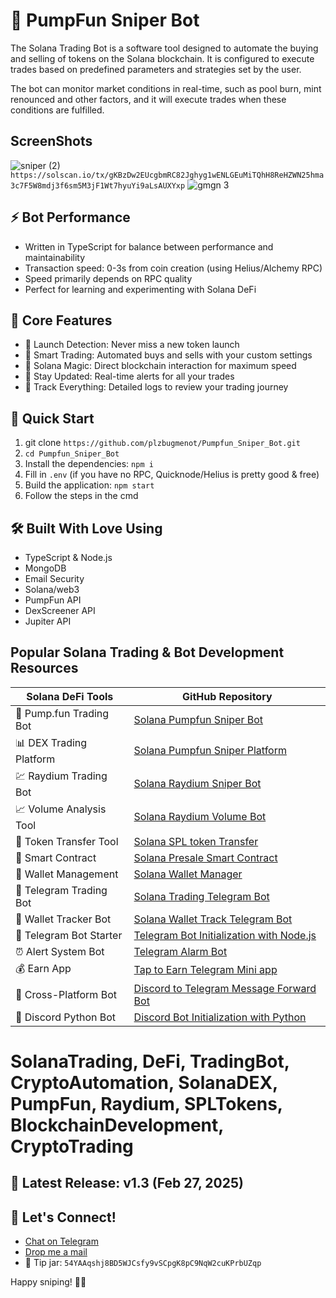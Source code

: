 # 🎯 PumpFun Sniper Bot

The Solana Trading Bot is a software tool designed to automate the buying and selling of tokens on the Solana blockchain. It is configured to execute trades based on predefined parameters and strategies set by the user.

The bot can monitor market conditions in real-time, such as pool burn, mint renounced and other factors, and it will execute trades when these conditions are fulfilled.


## ScreenShots
![sniper (2)](https://github.com/user-attachments/assets/ee47b47f-7052-49f8-b55f-07bf4c8bd3f3)
`https://solscan.io/tx/gKBzDw2EUcgbmRC82Jghyg1wENLGEuMiTQhH8ReHZWN25hma3c7F5W8mdj3f6sm5M3jF1Wt7hyuYi9aLsAUXYxp`
![gmgn 3](https://github.com/user-attachments/assets/5389516e-444e-4697-9008-94699428a2a0)
## ⚡ Bot Performance

- Written in TypeScript for balance between performance and maintainability
- Transaction speed: 0-3s from coin creation (using Helius/Alchemy RPC)
- Speed primarily depends on RPC quality
- Perfect for learning and experimenting with Solana DeFi

## 🎯 Core Features
- 👀 Launch Detection: Never miss a new token launch
- 🤖 Smart Trading: Automated buys and sells with your custom settings
- 💫 Solana Magic: Direct blockchain interaction for maximum speed
- 🔔 Stay Updated: Real-time alerts for all your trades
- 📝 Track Everything: Detailed logs to review your trading journey

## 🚀 Quick Start

1. git clone `https://github.com/plzbugmenot/Pumpfun_Sniper_Bot.git`
2. `cd Pumpfun_Sniper_Bot`
3. Install the dependencies: `npm i`
4. Fill in `.env` (if you have no RPC, Quicknode/Helius is pretty good & free)
5. Build the application: `npm start`
6. Follow the steps in the cmd

## 🛠️ Built With Love Using
- TypeScript & Node.js
- MongoDB
- Email Security
- Solana/web3
- PumpFun API
- DexScreener API
- Jupiter API

## Popular Solana Trading & Bot Development Resources

| Solana DeFi Tools | GitHub Repository |
|----------|--------------|
| 🚀 Pump.fun Trading Bot | [Solana Pumpfun Sniper Bot](https://github.com/plzbugmenot/Pumpfun_Sniper_Bot) |
| 📊 DEX Trading Platform | [Solana Pumpfun Sniper Platform](https://github.com/plzbugmenot/Solana_Pumpfun_Website_Portfolio) |
| 💹 Raydium Trading Bot | [Solana Raydium Sniper Bot](https://github.com/plzbugmenot/Solana_Raydium_Sniper_Bot) |
| 📈 Volume Analysis Tool | [Solana Raydium Volume Bot](https://github.com/plzbugmenot/Solana_Raydium_Volume_Bot) |
| 💸 Token Transfer Tool | [Solana SPL token Transfer](https://github.com/plzbugmenot/Solana_Spl_Token_Transfer) |
| 📝 Smart Contract | [Solana Presale Smart Contract](https://github.com/plzbugmenot/Solana_Presale_Smart_Contract) |
| 👛 Wallet Management | [Solana Wallet Manager](https://github.com/plzbugmenot/Solana_Wallet_Manager_Script) |
| 🤖 Telegram Trading Bot | [Solana Trading Telegram Bot](https://github.com/plzbugmenot/Solana_Trading_TG_Bot) |
| 👀 Wallet Tracker Bot | [Solana Wallet Track Telegram Bot](https://github.com/plzbugmenot/Solana_Wallet_Track_TG_Bot) |
| 📱 Telegram Bot Starter | [Telegram Bot Initialization with Node.js](https://github.com/plzbugmenot/TG-bot-init) |
| ⏰ Alert System Bot | [Telegram Alarm Bot](https://github.com/plzbugmenot/TG-signal-bot) |
| 💰 Earn App | [Tap to Earn Telegram Mini app](https://github.com/plzbugmenot/Erne-Legacy-TG-App-Frontend) |
| 🔄 Cross-Platform Bot | [Discord to Telegram Message Forward Bot](https://github.com/plzbugmenot/D2T_CA_bot_Node) |
| 🐍 Discord Python Bot | [Discord Bot Initialization with Python](https://github.com/plzbugmenot/Discord-Bot-init-Python) |

# SolanaTrading, DeFi, TradingBot, CryptoAutomation, SolanaDEX, PumpFun, Raydium, SPLTokens, BlockchainDevelopment, CryptoTrading

## 🎉 Latest Release: v1.3 (Feb 27, 2025)
## 💬 Let's Connect!

- [Chat on Telegram](https://t.me/plzbugmenot)
- [Drop me a mail](mailto:pleasebugmenot.dev@gmail.com)
- 🎁 Tip jar: `54YAAqshj8BD5WJCsfy9vSCpgK8pC9NqW2cuKPrbUZqp`

Happy sniping! 🎯✨
